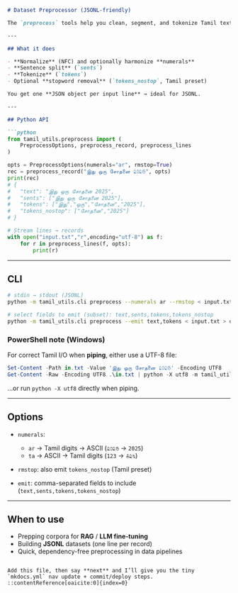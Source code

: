 ````markdown
# Dataset Preprocessor (JSONL-friendly)

The `preprocess` tools help you clean, segment, and tokenize Tamil text in a **stream-friendly** way for RAG/ML pipelines.

---

## What it does

- **Normalize** (NFC) and optionally harmonize **numerals**
- **Sentence split** (`sents`)
- **Tokenize** (`tokens`)
- Optional **stopword removal** (`tokens_nostop`, Tamil preset)

You get one **JSON object per input line** → ideal for JSONL.

---

## Python API

```python
from tamil_utils.preprocess import (
    PreprocessOptions, preprocess_record, preprocess_lines
)

opts = PreprocessOptions(numerals="ar", rmstop=True)
rec = preprocess_record("இது ஒரு சோதனை ௨௦௨௫", opts)
print(rec)
# {
#   "text": "இது ஒரு சோதனை 2025",
#   "sents": ["இது ஒரு சோதனை 2025"],
#   "tokens": ["இது","ஒரு","சோதனை","2025"],
#   "tokens_nostop": ["சோதனை","2025"]
# }

# Stream lines → records
with open("input.txt","r",encoding="utf-8") as f:
    for r in preprocess_lines(f, opts):
        print(r)
````

---

## CLI

```bash
# stdin → stdout (JSONL)
python -m tamil_utils.cli preprocess --numerals ar --rmstop < input.txt > out.jsonl

# select fields to emit (subset): text,sents,tokens,tokens_nostop
python -m tamil_utils.cli preprocess --emit text,tokens < input.txt > out.jsonl
```

### PowerShell note (Windows)

For correct Tamil I/O when **piping**, either use a UTF-8 file:

```powershell
Set-Content -Path in.txt -Value 'இது ஒரு சோதனை ௨௦௨௫' -Encoding UTF8
Get-Content -Raw -Encoding UTF8 .\in.txt | python -X utf8 -m tamil_utils.cli preprocess --numerals ar --rmstop
```

…or run `python -X utf8` directly when piping.

---

## Options

* `numerals`:

  * `ar` → Tamil digits → ASCII (`௨௦௨௫` → `2025`)
  * `ta` → ASCII → Tamil digits (`123` → `௧௨௩`)
* `rmstop`: also emit `tokens_nostop` (Tamil preset)
* `emit`: comma-separated fields to include (`text,sents,tokens,tokens_nostop`)

---

## When to use

* Prepping corpora for **RAG** / **LLM fine-tuning**
* Building **JSONL** datasets (one line per record)
* Quick, dependency-free preprocessing in data pipelines

```

Add this file, then say **next** and I’ll give you the tiny `mkdocs.yml` nav update + commit/deploy steps.
::contentReference[oaicite:0]{index=0}
```
